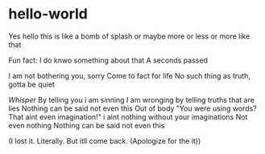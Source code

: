 # hello-world

Yes hello this is like a bomb of splash or maybe more or less or more like that

Fun fact: I do knwo something about that
A seconds passed

I am not bothering you, sorry
Come to fact for life No such thing as truth, gotta be quiet

*Whisper* By telling you i am sinning
I am wronging by telling truths that are lies 
Nothing can be said not even this 
Out of body
"You were using words? That aint even imagination!"
i aint nothing without your imaginations
Not even nothing
Nothing can be said not even this


(I lost it. Literally. But itll come back. (Apologize for the it))

